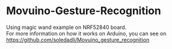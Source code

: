# Movuino-Gesture-Recognition
Using magic wand example on NRF52840 board.
</br> For more information on how it works on Arduino, you can see on https://github.com/soledadli/Movuino_gesture_recognition 
